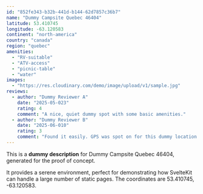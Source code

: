 ```yaml
---
id: "852fe343-b32b-441d-b144-62d7857c36b7"
name: "Dummy Campsite Quebec 46404"
latitude: 53.410745
longitude: -63.120583
continent: "north-america"
country: "canada"
region: "quebec"
amenities:
  - "RV-suitable"
  - "ATV-access"
  - "picnic-table"
  - "water"
images:
  - "https://res.cloudinary.com/demo/image/upload/v1/sample.jpg"
reviews:
  - author: "Dummy Reviewer A"
    date: "2025-05-023"
    rating: 4
    comment: "A nice, quiet dummy spot with some basic amenities."
  - author: "Dummy Reviewer B"
    date: "2025-06-010"
    rating: 3
    comment: "Found it easily. GPS was spot on for this dummy location."
---
```


This is a **dummy description** for Dummy Campsite Quebec 46404, generated for the proof of concept.

It provides a serene environment, perfect for demonstrating how SvelteKit can handle a large number of static pages. The coordinates are 53.410745, -63.120583.
